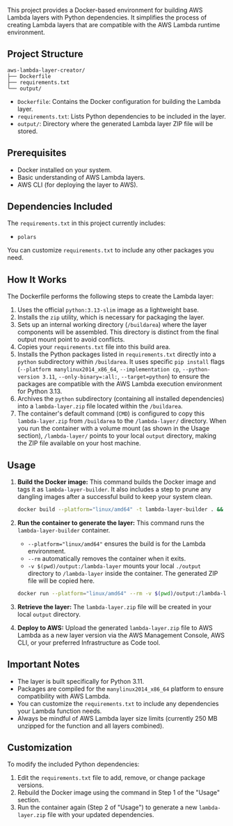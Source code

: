 This project provides a Docker-based environment for building AWS Lambda layers with Python dependencies. It simplifies the process of creating Lambda layers that are compatible with the AWS Lambda runtime environment.

## Project Structure

```
aws-lambda-layer-creator/
├── Dockerfile
├── requirements.txt
└── output/
```

- `Dockerfile`: Contains the Docker configuration for building the Lambda layer.
- `requirements.txt`: Lists Python dependencies to be included in the layer.
- `output/`: Directory where the generated Lambda layer ZIP file will be stored.

## Prerequisites

- Docker installed on your system.
- Basic understanding of AWS Lambda layers.
- AWS CLI (for deploying the layer to AWS).

## Dependencies Included

The `requirements.txt` in this project currently includes:
- `polars`

You can customize `requirements.txt` to include any other packages you need.

## How It Works

The Dockerfile performs the following steps to create the Lambda layer:
1. Uses the official `python:3.13-slim` image as a lightweight base.
2. Installs the `zip` utility, which is necessary for packaging the layer.
3. Sets up an internal working directory (`/buildarea`) where the layer components will be assembled. This directory is distinct from the final output mount point to avoid conflicts.
4. Copies your `requirements.txt` file into this build area.
5. Installs the Python packages listed in `requirements.txt` directly into a `python` subdirectory within `/buildarea`. It uses specific `pip install` flags (`--platform manylinux2014_x86_64`, `--implementation cp`, `--python-version 3.11`, `--only-binary=:all:`, `--target=python`) to ensure the packages are compatible with the AWS Lambda execution environment for Python 3.13.
6. Archives the `python` subdirectory (containing all installed dependencies) into a `lambda-layer.zip` file located within the `/buildarea`.
7. The container's default command (`CMD`) is configured to copy this `lambda-layer.zip` from `/buildarea` to the `/lambda-layer/` directory. When you run the container with a volume mount (as shown in the Usage section), `/lambda-layer/` points to your local `output` directory, making the ZIP file available on your host machine.

## Usage

1.  **Build the Docker image:**
    This command builds the Docker image and tags it as `lambda-layer-builder`. It also includes a step to prune any dangling images after a successful build to keep your system clean.
    ```bash
    docker build --platform="linux/amd64" -t lambda-layer-builder . && docker image prune -f
    ```

2.  **Run the container to generate the layer:**
    This command runs the `lambda-layer-builder` container.
    - `--platform="linux/amd64"` ensures the build is for the Lambda environment.
    - `--rm` automatically removes the container when it exits.
    - `-v $(pwd)/output:/lambda-layer` mounts your local `./output` directory to `/lambda-layer` inside the container. The generated ZIP file will be copied here.
    ```bash
    docker run --platform="linux/amd64" --rm -v $(pwd)/output:/lambda-layer lambda-layer-builder
    ```

3.  **Retrieve the layer:**
    The `lambda-layer.zip` file will be created in your local `output` directory.

4.  **Deploy to AWS:**
    Upload the generated `lambda-layer.zip` file to AWS Lambda as a new layer version via the AWS Management Console, AWS CLI, or your preferred Infrastructure as Code tool.

## Important Notes

- The layer is built specifically for Python 3.11.
- Packages are compiled for the `manylinux2014_x86_64` platform to ensure compatibility with AWS Lambda.
- You can customize the `requirements.txt` to include any dependencies your Lambda function needs.
- Always be mindful of AWS Lambda layer size limits (currently 250 MB unzipped for the function and all layers combined).

## Customization

To modify the included Python dependencies:
1. Edit the `requirements.txt` file to add, remove, or change package versions.
2. Rebuild the Docker image using the command in Step 1 of the "Usage" section.
3. Run the container again (Step 2 of "Usage") to generate a new `lambda-layer.zip` file with your updated dependencies.